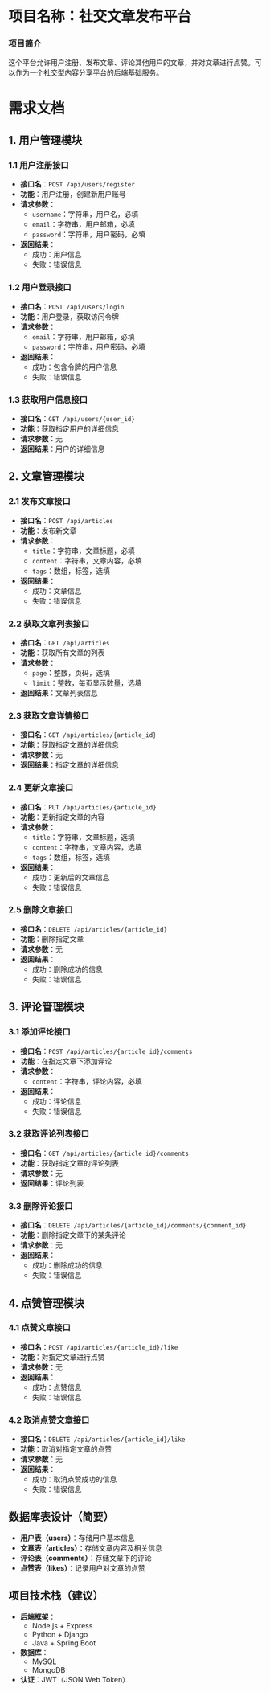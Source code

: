 # 项目名称：社交文章发布平台
### 项目简介
这个平台允许用户注册、发布文章、评论其他用户的文章，并对文章进行点赞。可以作为一个社交型内容分享平台的后端基础服务。

# 需求文档  
  
## 1. 用户管理模块  
  
### 1.1 用户注册接口  
  
- **接口名**：`POST /api/users/register`  
- **功能**：用户注册，创建新用户账号  
- **请求参数**：  
  - `username`：字符串，用户名，必填  
  - `email`：字符串，用户邮箱，必填  
  - `password`：字符串，用户密码，必填  
- **返回结果**：  
  - 成功：用户信息  
  - 失败：错误信息  
  
### 1.2 用户登录接口  
  
- **接口名**：`POST /api/users/login`  
- **功能**：用户登录，获取访问令牌  
- **请求参数**：  
  - `email`：字符串，用户邮箱，必填  
  - `password`：字符串，用户密码，必填  
- **返回结果**：  
  - 成功：包含令牌的用户信息  
  - 失败：错误信息  
  
### 1.3 获取用户信息接口  
  
- **接口名**：`GET /api/users/{user_id}`  
- **功能**：获取指定用户的详细信息  
- **请求参数**：无  
- **返回结果**：用户的详细信息  
  
## 2. 文章管理模块  
  
### 2.1 发布文章接口  
  
- **接口名**：`POST /api/articles`  
- **功能**：发布新文章  
- **请求参数**：  
  - `title`：字符串，文章标题，必填  
  - `content`：字符串，文章内容，必填  
  - `tags`：数组，标签，选填  
- **返回结果**：  
  - 成功：文章信息  
  - 失败：错误信息  
  
### 2.2 获取文章列表接口  
  
- **接口名**：`GET /api/articles`  
- **功能**：获取所有文章的列表  
- **请求参数**：  
  - `page`：整数，页码，选填  
  - `limit`：整数，每页显示数量，选填  
- **返回结果**：文章列表信息  
  
### 2.3 获取文章详情接口  
  
- **接口名**：`GET /api/articles/{article_id}`  
- **功能**：获取指定文章的详细信息  
- **请求参数**：无  
- **返回结果**：指定文章的详细信息  
  
### 2.4 更新文章接口  
  
- **接口名**：`PUT /api/articles/{article_id}`  
- **功能**：更新指定文章的内容  
- **请求参数**：  
  - `title`：字符串，文章标题，选填  
  - `content`：字符串，文章内容，选填  
  - `tags`：数组，标签，选填  
- **返回结果**：  
  - 成功：更新后的文章信息  
  - 失败：错误信息  
  
### 2.5 删除文章接口  
  
- **接口名**：`DELETE /api/articles/{article_id}`  
- **功能**：删除指定文章  
- **请求参数**：无  
- **返回结果**：  
  - 成功：删除成功的信息  
  - 失败：错误信息  
  
## 3. 评论管理模块  
  
### 3.1 添加评论接口  
  
- **接口名**：`POST /api/articles/{article_id}/comments`  
- **功能**：在指定文章下添加评论  
- **请求参数**：  
  - `content`：字符串，评论内容，必填  
- **返回结果**：  
  - 成功：评论信息  
  - 失败：错误信息  
  
### 3.2 获取评论列表接口  
  
- **接口名**：`GET /api/articles/{article_id}/comments`  
- **功能**：获取指定文章的评论列表  
- **请求参数**：无  
- **返回结果**：评论列表  
  
### 3.3 删除评论接口  
  
- **接口名**：`DELETE /api/articles/{article_id}/comments/{comment_id}`  
- **功能**：删除指定文章下的某条评论  
- **请求参数**：无  
- **返回结果**：  
  - 成功：删除成功的信息  
  - 失败：错误信息  
  
## 4. 点赞管理模块  
  
### 4.1 点赞文章接口  
  
- **接口名**：`POST /api/articles/{article_id}/like`  
- **功能**：对指定文章进行点赞  
- **请求参数**：无  
- **返回结果**：  
  - 成功：点赞信息  
  - 失败：错误信息  
  
### 4.2 取消点赞文章接口  
  
- **接口名**：`DELETE /api/articles/{article_id}/like`  
- **功能**：取消对指定文章的点赞  
- **请求参数**：无  
- **返回结果**：  
  - 成功：取消点赞成功的信息  
  - 失败：错误信息  
  
## 数据库表设计（简要）  
  
- **用户表（users）**：存储用户基本信息  
- **文章表（articles）**：存储文章内容及相关信息  
- **评论表（comments）**：存储文章下的评论  
- **点赞表（likes）**：记录用户对文章的点赞  
  
## 项目技术栈（建议）  
  
- **后端框架**：  
  - Node.js + Express  
  - Python + Django  
  - Java + Spring Boot  
- **数据库**：  
  - MySQL  
  - MongoDB  
- **认证**：JWT（JSON Web Token）